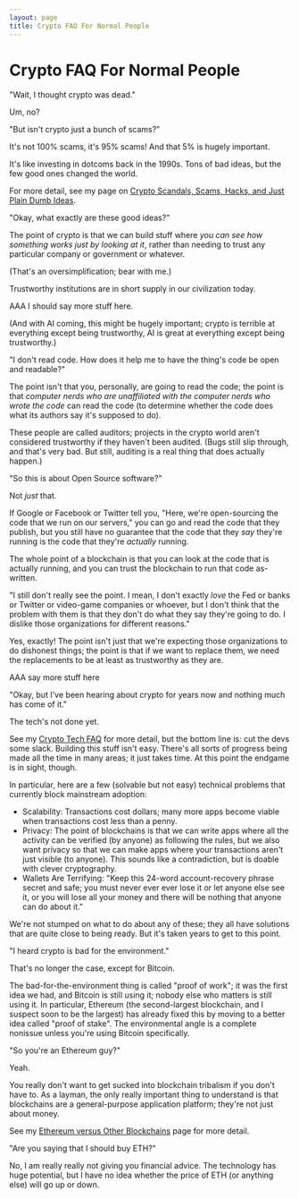 ```yaml
---
layout: page
title: Crypto FAQ For Normal People
---
```

# Crypto FAQ For Normal People

"Wait, I thought crypto was dead."

Um, no?


"But isn't crypto just a bunch of scams?"

It's not 100% scams, it's 95% scams! And that 5% is hugely important.

It's like investing in dotcoms back in the 1990s. Tons of bad ideas, but the few good ones changed the world.

For more detail, see my page on [Crypto Scandals, Scams, Hacks, and Just Plain Dumb Ideas](/pages/crypto-scandals/).


"Okay, what exactly are these good ideas?"

The point of crypto is that we can build stuff where *you can see how something works just by looking at it*, rather than needing to trust any particular company or government or whatever.

(That's an oversimplification; bear with me.)

Trustworthy institutions are in short supply in our civilization today.

AAA I should say more stuff here.

(And with AI coming, this might be hugely important; crypto is terrible at everything except being trustworthy, AI is great at everything except being trustworthy.)


"I don't read code. How does it help me to have the thing's code be open and readable?"

The point isn't that you, personally, are going to read the code; the point is that *computer nerds who are unaffiliated with the computer nerds who wrote the code* can read the code (to determine whether the code does what its authors say it's supposed to do).

These people are called auditors; projects in the crypto world aren't considered trustworthy if they haven't been audited. (Bugs still slip through, and that's very bad. But still, auditing is a real thing that does actually happen.)


"So this is about Open Source software?"

Not *just* that.

If Google or Facebook or Twitter tell you, "Here, we're open-sourcing the code that we run on our servers," you can go and read the code that they publish, but you still have no guarantee that the code that they *say* they're running is the code that they're *actually* running.

The whole point of a blockchain is that you can look at the code that is actually running, and you can trust the blockchain to run that code as-written.


"I still don't really see the point. I mean, I don't exactly *love* the Fed or banks or Twitter or video-game companies or whoever, but I don't think that the problem with them is that they don't do what they say they're going to do. I dislike those organizations for different reasons."

Yes, exactly! The point isn't just that we're expecting those organizations to do dishonest things; the point is that if we want to replace them, we need the replacements to be at least as trustworthy as they are.

AAA say more stuff here




"Okay, but I've been hearing about crypto for years now and nothing much has come of it."

The tech's not done yet.

See my [Crypto Tech FAQ](/pages/crypto-tech/) for more detail, but the bottom line is: cut the devs some slack. Building this stuff isn't easy. There's all sorts of progress being made all the time in many areas; it just takes time. At this point the endgame is in sight, though.

In particular, here are a few (solvable but not easy) technical problems that currently block mainstream adoption:
  - Scalability: Transactions cost dollars; many more apps become viable when transactions cost less than a penny.
  - Privacy: The point of blockchains is that we can write apps where all the activity can be verified (by anyone) as following the rules, but we also want privacy so that we can make apps where your transactions aren't just visible (to anyone). This sounds like a contradiction, but is doable with clever cryptography.
  - Wallets Are Terrifying: "Keep this 24-word account-recovery phrase secret and safe; you must never ever ever lose it or let anyone else see it, or you will lose all your money and there will be nothing that anyone can do about it."

We're not stumped on what to do about any of these; they all have solutions that are quite close to being ready. But it's taken years to get to this point.


"I heard crypto is bad for the environment."

That's no longer the case, except for Bitcoin.

The bad-for-the-environment thing is called "proof of work"; it was the first idea we had, and Bitcoin is still using it; nobody else who matters is still using it. In particular, Ethereum (the second-largest blockchain, and I suspect soon to be the largest) has already fixed this by moving to a better idea called "proof of stake". The environmental angle is a complete nonissue unless you're using Bitcoin specifically.


"So you're an Ethereum guy?"

Yeah.

You really don't want to get sucked into blockchain tribalism if you don't have to. As a layman, the only really important thing to understand is that blockchains are a general-purpose application platform; they're not just about money.

See my [Ethereum versus Other Blockchains](/pages/ethereum-versus/) page for more detail.


"Are you saying that I should buy ETH?"

No, I am really really not giving you financial advice. The technology has huge potential, but I have no idea whether the price of ETH (or anything else) will go up or down.
